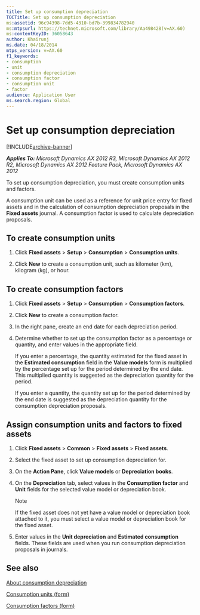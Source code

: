 ```yaml
---
title: Set up consumption depreciation
TOCTitle: Set up consumption depreciation
ms:assetid: 96c94398-7dd5-4310-bd7b-399834782940
ms:mtpsurl: https://technet.microsoft.com/library/Aa498428(v=AX.60)
ms:contentKeyID: 36058643
author: Khairunj
ms.date: 04/18/2014
mtps_version: v=AX.60
f1_keywords:
- consumption
- unit
- consumption depreciation
- consumption factor
- consumption unit
- factor
audience: Application User
ms.search.region: Global
---
```


# Set up consumption depreciation 


[!INCLUDE[archive-banner](includes/archive-banner.md)]


_**Applies To:** Microsoft Dynamics AX 2012 R3, Microsoft Dynamics AX 2012 R2, Microsoft Dynamics AX 2012 Feature Pack, Microsoft Dynamics AX 2012_

To set up consumption depreciation, you must create consumption units and factors.

A consumption unit can be used as a reference for unit price entry for fixed assets and in the calculation of consumption depreciation proposals in the **Fixed assets** journal. A consumption factor is used to calculate depreciation proposals.

## To create consumption units

1.  Click **Fixed assets** \> **Setup** \> **Consumption** \> **Consumption units**.

2.  Click **New** to create a consumption unit, such as kilometer (km), kilogram (kg), or hour.

## To create consumption factors

1.  Click **Fixed assets** \> **Setup** \> **Consumption** \> **Consumption factors**.

2.  Click **New** to create a consumption factor.

3.  In the right pane, create an end date for each depreciation period.

4.  Determine whether to set up the consumption factor as a percentage or quantity, and enter values in the appropriate field.
    
    If you enter a percentage, the quantity estimated for the fixed asset in the **Estimated consumption** field in the **Value models** form is multiplied by the percentage set up for the period determined by the end date. This multiplied quantity is suggested as the depreciation quantity for the period.
    
    If you enter a quantity, the quantity set up for the period determined by the end date is suggested as the depreciation quantity for the consumption depreciation proposals.

## Assign consumption units and factors to fixed assets

1.  Click **Fixed assets** \> **Common** \> **Fixed assets** \> **Fixed assets**.

2.  Select the fixed asset to set up consumption depreciation for.

3.  On the **Action Pane**, click **Value models** or **Depreciation books**.

4.  On the **Depreciation** tab, select values in the **Consumption factor** and **Unit** fields for the selected value model or depreciation book.
    

    > [!NOTE]
    > <P>If the fixed asset does not yet have a value model or depreciation book attached to it, you must select a value model or depreciation book for the fixed asset.</P>



5.  Enter values in the **Unit depreciation** and **Estimated consumption** fields. These fields are used when you run consumption depreciation proposals in journals.

## See also

[About consumption depreciation](about-consumption-depreciation.md)

[Consumption units (form)](https://technet.microsoft.com/library/aa576472\(v=ax.60\))

[Consumption factors (form)](https://technet.microsoft.com/library/aa571869\(v=ax.60\))

  


